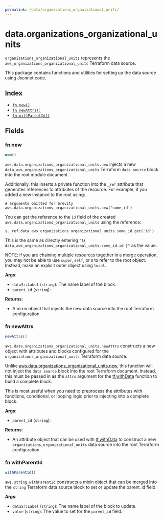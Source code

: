 ```yaml
---
permalink: /data/organizations_organizational_units/
---
```


# data.organizations_organizational_units

`organizations_organizational_units` represents the `aws_organizations_organizational_units` Terraform data source.



This package contains functions and utilities for setting up the data source using Jsonnet code.


## Index

* [`fn new()`](#fn-new)
* [`fn newAttrs()`](#fn-newattrs)
* [`fn withParentId()`](#fn-withparentid)

## Fields

### fn new

```ts
new()
```


`aws.data.organizations_organizational_units.new` injects a new `data_aws_organizations_organizational_units` Terraform `data source`
block into the root module document.

Additionally, this inserts a private function into the `_ref` attribute that generates references to attributes of the
resource. For example, if you added a new instance to the root using:

    # arguments omitted for brevity
    aws.data.organizations_organizational_units.new('some_id')

You can get the reference to the `id` field of the created `aws.data.organizations_organizational_units` using the reference:

    $._ref.data_aws_organizations_organizational_units.some_id.get('id')

This is the same as directly entering `"${ data_aws_organizations_organizational_units.some_id.id }"` as the value.

NOTE: if you are chaining multiple resources together in a merge operation, you may not be able to use `super`, `self`,
or `$` to refer to the root object. Instead, make an explicit outer object using `local`.

**Args**:
  - `dataSrcLabel` (`string`): The name label of the block.
  - `parent_id` (`string`): 

**Returns**:
- A mixin object that injects the new data source into the root Terraform configuration.


### fn newAttrs

```ts
newAttrs()
```


`aws.data.organizations_organizational_units.newAttrs` constructs a new object with attributes and blocks configured for the `organizations_organizational_units`
Terraform data source.

Unlike [aws.data.organizations_organizational_units.new](#fn-new), this function will not inject the `data source`
block into the root Terraform document. Instead, this must be passed in as the `attrs` argument for the
[tf.withData](https://github.com/tf-libsonnet/core/tree/main/docs#fn-withdata) function to build a complete block.

This is most useful when you need to preprocess the attributes with functions, conditional, or looping logic prior to
injecting into a complete block.

**Args**:
  - `parent_id` (`string`): 

**Returns**:
  - An attribute object that can be used with [tf.withData](https://github.com/tf-libsonnet/core/tree/main/docs#fn-withdata) to construct a new `organizations_organizational_units` data source into the root Terraform configuration.


### fn withParentId

```ts
withParentId()
```

`aws.string.withParentId` constructs a mixin object that can be merged into the `string`
Terraform data source block to set or update the parent_id field.



**Args**:
  - `dataSrcLabel` (`string`): The name label of the block to update.
  - `value` (`string`): The value to set for the `parent_id` field.
